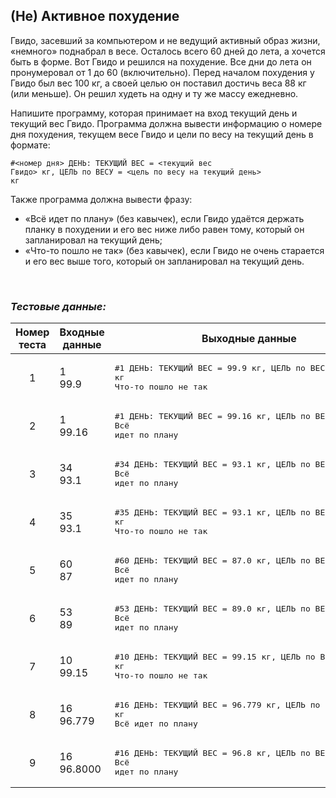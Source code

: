 ## (Не) Активное похудение

Гвидо, засевший за компьютером и не ведущий активный образ жизни, «немного» поднабрал в весе.
Осталось всего 60 дней до лета, а хочется быть в форме. Вот Гвидо и решился на похудение.
Все дни до лета он пронумеровал от 1 до 60 (включительно).
Перед началом похудения у Гвидо был вес 100 кг, а своей целью он поставил достичь веса 88 кг (или меньше).
Он решил худеть на одну и ту же массу ежедневно.

Напишите программу, которая принимает на вход текущий день и текущий вес Гвидо.
Программа должна вывести информацию о номере дня похудения, текущем весе Гвидо и цели по весу на текущий день в формате:

<code>#<номер дня> ДЕНЬ: ТЕКУЩИЙ ВЕС = <текущий вес Гвидо> кг, ЦЕЛЬ по ВЕСУ = <цель по весу на текущий день> кг</code>

Также программа должна вывести фразу:

- «Всё идет по плану» (без кавычек), если Гвидо удаётся держать планку в похудении и его вес ниже либо равен тому, который он запланировал на текущий день;
- «Что-то пошло не так» (без кавычек), если Гвидо не очень старается и его вес выше того, который он запланировал на текущий день.

<br>

### *Тестовые данные:*

| Номер теста | Входные данные | Выходные данные                                                                            |
|:-----------:|----------------|--------------------------------------------------------------------------------------------|
|      1      | 1<br>99.9      | <pre>#1 ДЕНЬ: ТЕКУЩИЙ ВЕС = 99.9 кг, ЦЕЛЬ по ВЕСУ = 99.8 кг<br>Что-то пошло не так</pre>   |
|      2      | 1<br>99.16     | <pre>#1 ДЕНЬ: ТЕКУЩИЙ ВЕС = 99.16 кг, ЦЕЛЬ по ВЕСУ = 99.8 кг<br>Всё идет по плану</pre>    |
|      3      | 34<br>93.1     | <pre>#34 ДЕНЬ: ТЕКУЩИЙ ВЕС = 93.1 кг, ЦЕЛЬ по ВЕСУ = 93.2 кг<br>Всё идет по плану</pre>    |
|      4      | 35<br>93.1     | <pre>#35 ДЕНЬ: ТЕКУЩИЙ ВЕС = 93.1 кг, ЦЕЛЬ по ВЕСУ = 93.0 кг<br>Что-то пошло не так</pre>  |
|      5      | 60<br>87       | <pre>#60 ДЕНЬ: ТЕКУЩИЙ ВЕС = 87.0 кг, ЦЕЛЬ по ВЕСУ = 88.0 кг<br>Всё идет по плану</pre>    |
|      6      | 53<br>89       | <pre>#53 ДЕНЬ: ТЕКУЩИЙ ВЕС = 89.0 кг, ЦЕЛЬ по ВЕСУ = 89.4 кг<br>Всё идет по плану</pre>    |
|      7      | 10<br>99.15    | <pre>#10 ДЕНЬ: ТЕКУЩИЙ ВЕС = 99.15 кг, ЦЕЛЬ по ВЕСУ = 98.0 кг<br>Что-то пошло не так</pre> |
|      8      | 16<br>96.779   | <pre>#16 ДЕНЬ: ТЕКУЩИЙ ВЕС = 96.779 кг, ЦЕЛЬ по ВЕСУ = 96.8 кг<br>Всё идет по плану</pre>  |
|      9      | 16<br>96.8000  | <pre>#16 ДЕНЬ: ТЕКУЩИЙ ВЕС = 96.8 кг, ЦЕЛЬ по ВЕСУ = 96.8 кг<br>Всё идет по плану</pre>    |